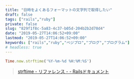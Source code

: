 ```yaml
---
title: "日時をよくあるフォーマットの文字列で取得したい"
draft: false
tags: ["rails","ruby"]
private: false
slug: "829f1f8c-5a83-4c37-b05d-204b2b2d70d4"
date: "2019-05-27T14:06:52+09:00"
lastmod: "2019-05-27T14:06:52+09:00"
keywords: ["rails","ruby","ベジプロ","プログ","プログラム"]
# headless: true
---
```


```rb
Time.now.strftime('%Y-%m-%d %H:%M:%S')
```

> [strftime - リファレンス - - Railsドキュメント](http://railsdoc.com/references/strftime)
